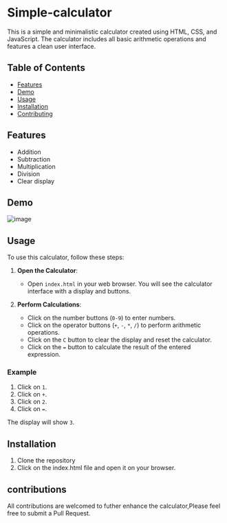 # Simple-calculator

This is a simple and minimalistic calculator created using HTML, CSS, and JavaScript. The calculator includes all basic arithmetic operations and features a clean user interface.

## Table of Contents

- [Features](#features)
- [Demo](#demo)
- [Usage](#usage)
- [Installation](#installation)
- [Contributing](#contributing)

## Features

- Addition
- Subtraction
- Multiplication
- Division
- Clear display

## Demo

![image](https://github.com/user-attachments/assets/5caec78e-e433-4e81-811c-8a9450edae16)

## Usage

To use this calculator, follow these steps:

1. **Open the Calculator**:
   - Open `index.html` in your web browser. You will see the calculator interface with a display and buttons.

2. **Perform Calculations**:
   - Click on the number buttons (`0-9`) to enter numbers.
   - Click on the operator buttons (`+`, `-`, `*`, `/`) to perform arithmetic operations.
   - Click on the `C` button to clear the display and reset the calculator.
   - Click on the `=` button to calculate the result of the entered expression.

### Example

1. Click on `1`.
2. Click on `+`.
3. Click on `2`.
4. Click on `=`.

The display will show `3`.

## Installation

1. Clone the repository
2. Click on the index.html file and open it on your browser.

## contributions

All contributions are welcomed to futher enhance the calculator,Please feel free to submit a Pull Request.
